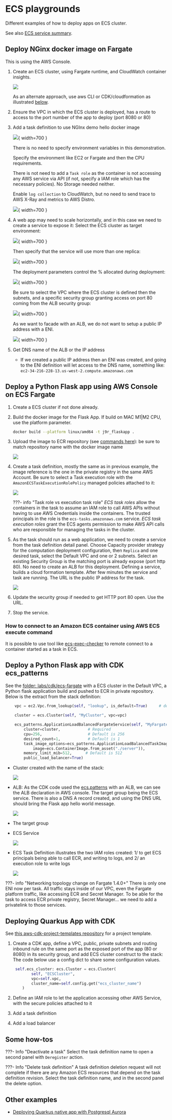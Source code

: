 # ECS playgrounds

Different examples of how to deploy apps on ECS cluster.

See also [ECS service summary](../serverless/ecs.md).

## Deploy NGinx docker image on Fargate

This is using the AWS Console.

1. Create an ECS cluster, using Fargate runtime, and CloudWatch container insights.

    ![](./images/ecs/ecs-cluster.png)

    As an alternate approach, use aws CLI or CDK/cloudformation as illustrated [below](#deploy-a-python-flask-app-with-cdk).

1. Ensure the VPC in which the ECS cluster is deployed, has a route to access to the port number of the app to deploy (port 8080 or 80) 
1. Add a task definition to use NGInx demo hello docker image

    ![](./images/ecs/ecs-task-0.png){ width=700 }

    There is no need to specify environment variables in this demonstration.

    Specify the environment like EC2 or Fargate and then the CPU requirements.

    There is not need to add a `Task role` as the container is not accessing any AWS service via API (if not, specify a IAM role which has the necessary policies). No Storage needed neither.

    Enable `log collection` to CloudWatch, but no need to send trace to AWS X-Ray and metrics to AWS Distro.

    ![](./images/ecs/ecs-task-2.png){ width=700 }

1. A web app may need to scale horizontally, and in this case we need to create a service to expose it: Select the ECS cluster as target environment:

    ![](../serverless/images/ecs/ecs-service-1.png){ width=700 }

    Then specify that the service will use more than one replica:

    ![](./images/ecs/ecs-service-2.png){ width=700 }

    The deployment parameters control the % allocated during deployment:

    ![](./images/ecs/ecs-service-3.png){ width=700 }

    Be sure to select the VPC where the ECS cluster is defined then the subnets, and a specific security group granting access on port 80 coming from the ALB security group:

    ![](./images/ecs/ecs-service-4.png){ width=700 }

    As we want to facade with an ALB, we do not want to setup a public IP address with a ENI. 

    ![](./images/ecs/ecs-service-5.png){ width=700 }

1. Get DNS name of the ALB or the  IP address

    * If we created a public IP address then an ENI was created, and going to the ENI definition will let access to the DNS name, something like: `ec2-34-216-228-13.us-west-2.compute.amazonaws.com` 


## Deploy a Python Flask app using AWS Console on ECS Fargate

1. Create a ECS cluster if not done already.
1. Build the docker image for the Flask App. If build on MAC M1|M2 CPU, use the platform parameter.

    ```sh
    docker build --platform linux/amd64 -t j9r_flaskapp . 
    ```

1. Upload the image to ECR repository (see [commands here](./gettingstarted.md/#ecr-for-container-registry)): be sure to match repository name with the docker image name

    ![](./images/ecs/uploaded-image.png)

1. Create a task definition, mostly the same as in previous example, the image reference is the one in the private registry in the same AWS Account. Be sure to select a Task execution role with the `AmazonECSTaskExecutionRolePolicy` managed policies attached to it:

    ![](./images/ecs/pyth-task-def.png)

    ???- info "Task role vs execution task role"
        *ECS task roles* allow the containers in the task to assume an IAM role to call AWS APIs without having to use AWS Credentials inside the containers. The trusted principals in the role is the `ecs-tasks.amazonaws.com` service.  *ECS task execution roles* grant the ECS agents permission to make AWS API calls who are responsible for managing the tasks in the cluster.

1. As the task should run as a web application, we need to create a service from the task definition detail panel. Choose Capacity provider strategy for the computation deployment configuration, then `Replica` and one desired task, select the Default VPC and one or 2 subnets. Select an existing Security Group is the matching port is already expose (port http 80). No need to create an ALB for this deployment. Defining a service, builds a cloud formation template. After few minutes the service and task are running. The URL is the public IP address for the task. 

    ![](./images/ecs/serv-running.png)

1. Update the security group if needed to get HTTP port 80 open. Use the URL.
1. Stop the service.


### How to connect to an Amazon ECS container using AWS ECS execute command

It is possible to use tool like [ecs-exec-checker](https://github.com/aws-containers/amazon-ecs-exec-checker) to remote connect to a container started as a task in ECS.

## Deploy a Python Flask app with CDK ecs_patterns

See the [folder: labs/cdk/ecs-fargate](https://github.com/jbcodeforce/yarfba/tree/main/labs/cdk/ecs-fargate-flask) with a ECS cluster in the Default VPC, a Python flask application build and pushed to ECR in private repository. Below is the extract from the stack definition:

```python
    vpc = ec2.Vpc.from_lookup(self, "lookup", is_default=True)     # default is all AZs in region
        
    cluster = ecs.Cluster(self, "MyCluster", vpc=vpc)

    ecs_patterns.ApplicationLoadBalancedFargateService(self, "MyFargateService",
        cluster=cluster,            # Required
        cpu=256,                    # Default is 256
        desired_count=1,            # Default is 1
        task_image_options=ecs_patterns.ApplicationLoadBalancedTaskImageOptions(
            image=ecs.ContainerImage.from_asset("./server")),
        memory_limit_mib=512,      # Default is 512
        public_load_balancer=True)
```

* Cluster created with the name of the stack:

    ![](./images/ecs/created-cluster.png)

* ALB: As the CDK code used the [ecs.patterns]() with an ALB, we can see the ALB declaration in AWS console. The target group being the ECS service. There is also a DNS A record created, and using the DNS URL should bring the Flask app hello world message.

    ![](./images/ecs/alb-for-ecs-service.png)

* The target group

* ECS Service 

    ![](./images/ecs/flask-service.png)

* ECS Task Definition illustrates the two IAM roles created: 1/ to get ECS principals being able to call ECR, and writing to logs, and 2/ an execution role to write logs

    ![](./images/ecs/flask-task.png)

???- info "Networking topology change on Fargate 1.4.0+"
    There is only one ENI now per task. All traffic stays inside of our VPC, even the Fargate platform traffic, like accessing ECR and Secret Manager. To be able for the task to access ECR private registry, Secret Manager... we need to add a privatelink to those services. 

## Deploying Quarkus App with CDK

See [this aws-cdk-project-templates repository](https://github.com/jbcodeforce/aws-cdk-project-templates) for a project template.

1. Create a CDK app, define a VPC, public, private subnets and routing inbound rule on the same port as the exposed port of the app (80 or 8080) in its security group, and add ECS cluster construct to the stack: The code below use a config dict to share some configuration values.

    ```python
     self.ecs_cluster: ecs.Cluster = ecs.Cluster(
            self, "ECSCluster", 
            vpc=self.vpc, 
            cluster_name=self.config.get("ecs_cluster_name")
        )
    ```

1. Define an IAM role to let the application accessing other AWS Service, with the secure policies attached to it
1. Add a task definition
1. Add a load balancer

## Some how-tos

???- Info "Deactivate a task"
    Select the task definition name to open a second panel with `Deregister` action.

???- Info "Delete task definition"
    A task definition deletion request will not complete if there are any Amazon ECS resources that depend on the task definition revision. Select the task definition name, and in the second panel the delete option.

## Other examples

* [Deploying Quarkus native app with Postgresql Aurora](https://awstip.com/deploying-a-container-image-with-a-quarkus-native-application-on-aws-fargate-ecs-b09141fe7ff4)